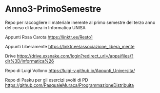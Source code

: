 # Anno3-PrimoSemestre
Repo per raccogliere il materiale inerente al primo semestre del terzo anno del corso di laurea in Informatica UNISA

Appunti Rosa Carota
https://linktr.ee/Resto1

Appunti Liberamente
https://linktr.ee/associazione_libera_mente

Drive
https://drive.exsnake.com/login?redirect_url=/apps/files/?dir%3D/Informatica%26

Repo di Luigi Vollono
https://luigi-v.github.io/Appunti_Universita/

Repo di Pasku per gli esercizi svolti di PD
https://github.com/PasqualeMuraca/ProgrammazioneDistribuita
